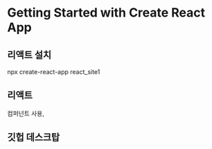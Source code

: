 # Getting Started with Create React App

## 리액트 설치

npx create-react-app react_site1

## 리액트

컴퍼넌트 사용,

## 깃헙 데스크탑
